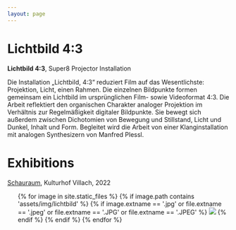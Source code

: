 ```yaml
---
layout: page
---
```


# Lichtbild 4:3

<strong><b>Lichtbild 4:3</b></strong>, Super8 Projector Installation

Die Installation „Lichtbild, 4:3“ reduziert Film auf das Wesentlichste: Projektion, Licht, einen Rahmen. Die einzelnen Bildpunkte formen gemeinsam ein Lichtbild im ursprünglichen Film- sowie Videoformat 4:3. Die Arbeit reflektiert den organischen Charakter analoger Projektion im Verhältnis zur Regelmäßigkeit digitaler Bildpunkte. Sie bewegt sich außerdem zwischen Dichotomien von Bewegung und Stillstand, Licht und Dunkel, Inhalt und Form. Begleitet wird die Arbeit von einer Klanginstallation mit analogen Synthesizern von Manfred Plessl.

# Exhibitions

<a href="https://kulturhofvillach.at/events/2022/2022-11-26_vernissage_maicherplessl/" rel="noopener noreferrer" target="_blank">Schauraum</a>, Kulturhof Villach, 2022<br>


<ul>
{% for image in site.static_files %}
    {% if image.path contains 'assets/img/lichtbild' %}
    {% if image.extname == '.jpg' or file.extname == '.jpeg' or file.extname == '.JPG' or file.extname == '.JPEG' %}
<img src="{{ image.path }}"/>
    {% endif %}
    {% endif %}
{% endfor %}
</ul>